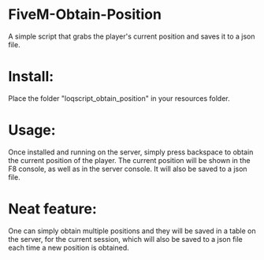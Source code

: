# FiveM-Obtain-Position
A simple script that grabs the player's current position and saves it to a json file.

# Install:
Place the folder "loqscript_obtain_position" in your resources folder.

# Usage:
Once installed and running on the server, simply press backspace to obtain the current position of the player.
The current position will be shown in the F8 console, as well as in the server console. It will also be saved to a json file.

# Neat feature:
One can simply obtain multiple positions and they will be saved in a table on the server, for the current session, which will also be saved to a json file each time a new position is obtained.
